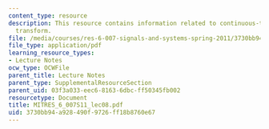 ```yaml
---
content_type: resource
description: This resource contains information related to continuous-time fourier
  transform.
file: /media/courses/res-6-007-signals-and-systems-spring-2011/3730bb94a928490f9726ff18b8760e67_MITRES_6_007S11_lec08.pdf
file_type: application/pdf
learning_resource_types:
- Lecture Notes
ocw_type: OCWFile
parent_title: Lecture Notes
parent_type: SupplementalResourceSection
parent_uid: 03f3a033-eec6-8163-6dbc-ff50345fb002
resourcetype: Document
title: MITRES_6_007S11_lec08.pdf
uid: 3730bb94-a928-490f-9726-ff18b8760e67
---
```

